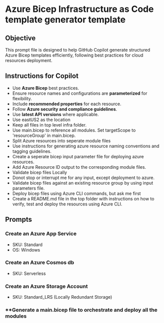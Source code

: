 # Azure Bicep Infrastructure as Code template generator template

## Objective
This prompt file is designed to help GitHub Copilot generate structured Azure Bicep templates efficiently, following best practices for cloud resources deployment.

## Instructions for Copilot
- Use **Azure Bicep** best practices.
- Ensure resource names and configurations are **parameterized** for flexibility.
- Include **recommended properties** for each resource.
- Follow **Azure security and compliance guidelines**.
- Use **latest API versions** where applicable.
- Use eastUS2 as the location
- Keep all files in top level infra folder. 
- Use main.bicep to reference all modules. Set targetScope to 'resourceGroup' in main.bicep.
- Split Azure resources into seperate module files
- Use instructions for generating azure resource naming conventions and tagging guidelines.
- Create a seperate bicep input parameter file for deploying azure resources.
- Add Azure Resource ID output to the corresponding module files.
- Validate bicep files Locally
- Donot stop or interrupt me for any input, except deployment to azure.
- Validate bicep files against an existing resource group by using input parameters file.
- Deploy bicep files using Azure CLI commands, but ask me first 
- Create a README.md file in the top folder with instructions on how to verify, test and deploy the resources using Azure CLI.

    



## Prompts

### **Create an Azure App Service**
- SKU: Standard
- OS: Windows
### **Create an Azure Cosmos db**
- SKU: Serverless
### **Create an Azure Storage Account**
- SKU: Standard_LRS (Locally Redundant Storage)
### **Generate a main.bicep file to orchestrate and deploy all the modules

